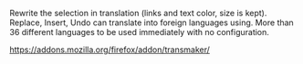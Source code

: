 Rewrite the selection in translation (links and text color, size is kept). Replace, Insert, Undo can translate into foreign languages using. More than 36 different languages to be used immediately with no configuration.

https://addons.mozilla.org/firefox/addon/transmaker/
